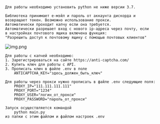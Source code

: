     Для работы необходимо установить python не ниже версии 3.7.

    Библиотека принимает е-мэйл и пароль от аккаунта дискорда и
    возвращает токен. Возможно использование прокси.
    Автоматически проходит капчу если она требуется.
    Автоматически разрешает вход с нового ip-адреса через почту, если
    в настройках почтового ящика включена функция:
    "Разрешить доступ к почтовому ящику с помощью почтовых клиентов"

![img.png](img.png)

    Для работы с капчей необходимо:
    1. Зарегистрироваться на сайте https://anti-captcha.com/
    2. Купить ключ для работы с API.
    3. Прописать ключ в файле .env в поле
        ANTICAPTCHA_KEY="здесь_должен_быть_ключ"

    Для работы через прокси нужно прописать в файле .env следующие поля:
        PROXY_IP="111.111.111.111"
        PROXY_PORT="1234"
        PROXY_USER="логин_от_прокси"
        PROXY_PASSWORD="пароль_от_прокси"

    Запуск осуществляется командой
        python main.py
    из папки с этим файлом и файлом настроек .env
